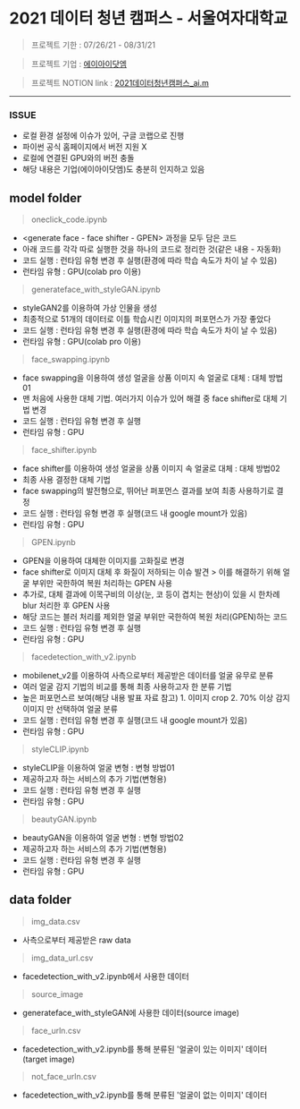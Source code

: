 # 2021 데이터 청년 캠퍼스 - 서울여자대학교

> 프로젝트 기한 : 07/26/21 - 08/31/21

> 프로젝트 기업 : [에이아이닷엠](http://aimlabs.ai/)

> 프로젝트 NOTION link : [2021데이터청년캠퍼스_ai.m](https://www.notion.so/pyzoo/5583e1ae7f59444580b0536584d9fc0c?v=fec0a5b9124644a4a5053645e1509b58)
- - -
### **ISSUE**
-  로컬 환경 설정에 이슈가 있어, 구글 코랩으로 진행
-  파이썬 공식 홈페이지에서 버전 지원 X
-  로컬에 연결된 GPU와의 버전 충돌
-  해당 내용은 기업(에이아이닷엠)도 충분히 인지하고 있음


## model folder
> oneclick_code.ipynb
  - <generate face - face shifter - GPEN> 과정을 모두 담은 코드
  - 아래 코드를 각각 따로 실행한 것을 하나의 코드로 정리한 것(같은 내용 - 자동화)
  - 코드 실행 : 런타임 유형 변경 후 실행(환경에 따라 학습 속도가 차이 날 수 있음)
  - 런타임 유형 : GPU(colab pro 이용)
  
> generateface_with_styleGAN.ipynb
  - styleGAN2를 이용하여 가상 인물을 생성
  - 최종적으로 51개의 데이터로 이틀 학습시킨 이미지의 퍼포먼스가 가장 좋았다
  - 코드 실행 : 런타임 유형 변경 후 실행(환경에 따라 학습 속도가 차이 날 수 있음)
  - 런타임 유형 : GPU(colab pro 이용)

> face_swapping.ipynb
  - face swapping을 이용하여 생성 얼굴을 상품 이미지 속 얼굴로 대체 : 대체 방법01
  - 맨 처음에 사용한 대체 기법. 여러가지 이슈가 있어 해결 중 face shifter로 대체 기법 변경
  - 코드 실행 : 런타임 유형 변경 후 실행
  - 런타임 유형 : GPU

> face_shifter.ipynb
  - face shifter를 이용하여 생성 얼굴을 상품 이미지 속 얼굴로 대체 : 대체 방법02
  - 최종 사용 결정한 대체 기법
  - face swapping의 발전형으로, 뛰어난 퍼포먼스 결과를 보여 최종 사용하기로 결정
  - 코드 실행 : 런타임 유형 변경 후 실행(코드 내 google mount가 있음)
  - 런타임 유형 : GPU

> GPEN.ipynb
  - GPEN을 이용하여 대체한 이미지를 고화질로 변경
  - face shifter로 이미지 대체 후 화질이 저하되는 이슈 발견 > 이를 해결하기 위해 얼굴 부위만 국한하여 복원 처리하는 GPEN 사용
  - 추가로, 대체 결과에 이목구비의 이상(눈, 코 등이 겹치는 현상)이 있을 시 한차례 blur 처리한 후 GPEN 사용
  - 해당 코드는 블러 처리를 제외한 얼굴 부위만 국한하여 복원 처리(GPEN)하는 코드
  - 코드 실행 : 런타임 유형 변경 후 실행
  - 런타임 유형 : GPU

> facedetection_with_v2.ipynb
  - mobilenet_v2를 이용하여 사측으로부터 제공받은 데이터를 얼굴 유무로 분류
  - 여러 얼굴 감지 기법의 비교를 통해 최종 사용하고자 한 분류 기법
  - 높은 퍼포먼스르 보여(해당 내용 발표 자료 참고) 1. 이미지 crop 2. 70% 이상 감지 이미지 만 선택하여 얼굴 분류
  - 코드 실행 : 런터임 유형 변경 후 실행(코드 내 google mount가 있음)
  - 런타임 유형 : GPU
  
> styleCLIP.ipynb
  - styleCLIP을 이용하여 얼굴 변형 : 변형 방법01
  - 제공하고자 하는 서비스의 추가 기법(변형용)
  - 코드 실행 : 런타임 유형 변경 후 실행
  - 런타임 유형 : GPU

> beautyGAN.ipynb
  - beautyGAN을 이용하여 얼굴 변형 : 변형 방법02
  - 제공하고자 하는 서비스의 추가 기법(변형용)
  - 코드 실행 : 런타임 유형 변경 후 실행
  - 런타임 유형 : GPU

  
## data folder
> img_data.csv
  - 사측으로부터 제공받은 raw data
  
> img_data_url.csv
  - facedetection_with_v2.ipynb에서 사용한 데이터
  
> source_image
  - generateface_with_styleGAN에 사용한 데이터(source image)
  
> face_urln.csv
  - facedetection_with_v2.ipynb를 통해 분류된 '얼굴이 있는 이미지' 데이터(target image)

> not_face_urln.csv
  - facedetection_with_v2.ipynb를 통해 분류된 '얼굴이 없는 이미지' 데이터
